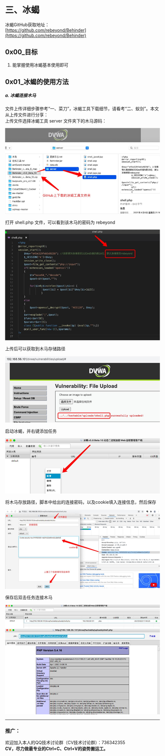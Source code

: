 
# 三、冰蝎   

冰蝎GitHub获取地址：  
[https://github.com/rebeyond/Behinder](https://github.com/rebeyond/Behinder)

## 0x00_目标  

1. 能掌握使用冰蝎基本使用即可  

## 0x01_冰蝎的使用方法  

##### a. 冰蝎连接木马  

文件上传详细步骤参考“一、菜刀”，冰蝎工具下载细节，请看考“二、蚁剑”。本文从上传文件进行分享：  
上传文件选择冰蝎工具 server 文件夹下的木马源码：  

![Alt](picture/2_1.jpg)   

打开 shell.php 文件，可以看到该木马的密码为 rebeyond  

![Alt](picture/2_2.jpg)   

上传后可以获取到木马存储路径  

![Alt](picture/2_3.jpg)   

启动冰蝎，并右键添加任务  

![Alt](picture/2_4.jpg)   

将木马存放路径，脚本中给出的连接密码，以及cookie填入连接信息，然后保存  

![Alt](picture/2_5.jpg)   

保存后双击任务连接木马  

![Alt](picture/2_6.jpg)   
![Alt](picture/2_7.jpg)   

-------------

### 推广：  

欢迎加入本人的QQ技术讨论群（CV技术讨论群）：736342355  
**CV，尽力做最专业的Ctrl+C、Ctrl+V的姿势搬运工。**